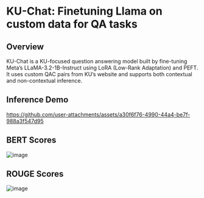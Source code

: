# KU-Chat: Finetuning Llama on custom data for QA tasks
## Overview
KU-Chat is a KU-focused question answering model built by fine-tuning Meta’s LLaMA-3.2-1B-Instruct using LoRA (Low-Rank Adaptation) and PEFT. It uses custom QAC pairs from KU’s website and supports both contextual and non-contextual inference.

## Inference Demo
https://github.com/user-attachments/assets/a30f6f76-4990-44a4-be7f-988a3f547d95

## BERT Scores
![image](https://github.com/user-attachments/assets/4107affa-e35d-4520-9472-8e45067c1631)

## ROUGE Scores
![image](https://github.com/user-attachments/assets/601d3e17-68c7-4af1-93c8-5e69153abc14)
